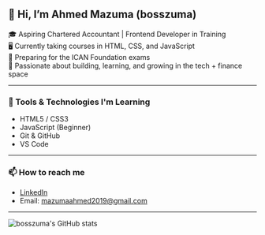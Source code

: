 ## 👋 Hi, I’m Ahmed Mazuma (bosszuma)

🎓 Aspiring Chartered Accountant | Frontend Developer in Training  
🖥️ Currently taking courses in HTML, CSS, and JavaScript  
📘 Preparing for the ICAN Foundation exams  
🎯 Passionate about building, learning, and growing in the tech + finance space  

---

### 🔧 Tools & Technologies I'm Learning
- HTML5 / CSS3
- JavaScript (Beginner)
- Git & GitHub
- VS Code

---

### 📫 How to reach me
- [LinkedIn](https://www.linkedin.com/in/ahmed-mazuma-ndanusa/) 
- Email: mazumaahmed2019@gmail.com

---

![bosszuma's GitHub stats](https://github-readme-stats.vercel.app/api?username=bosszuma&show_icons=true)
